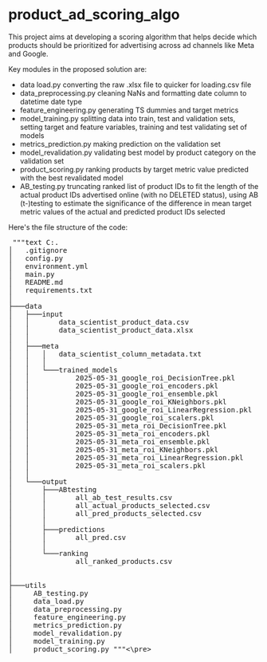 # product_ad_scoring_algo
This project aims at developing a scoring algorithm that helps decide which products should be prioritized for advertising across ad channels like Meta and Google.

Key modules in the proposed solution are:

- data load.py
  converting the raw .xlsx file to quicker for loading.csv file  
- data_preprocessing.py
  cleaning NaNs and formatting date column to datetime date type
- feature_engineering.py
  generating TS dummies and target metrics 
- model_training.py
  splitting data into train, test and validation sets, setting target and feature variables, training and test validating set of models
- metrics_prediction.py
  making prediction on the validation set
- model_revalidation.py
  validating best model by product category on the validation set
- product_scoring.py
  ranking products by target metric value predicted with the best revalidated model
- AB_testing.py
  truncating ranked list of product IDs to fit the length of the actual product IDs advertised online (with no DELETED status),
  using AB (t-)testing to estimate the significance of the difference in mean target metric values of the actual and predicted product IDs selected  

Here's the file structure of the code:

<pre> """text C:.
│   .gitignore
│   config.py
│   environment.yml
│   main.py
│   README.md
│   requirements.txt
│
├───data
│   ├───input
│   │       data_scientist_product_data.csv
│   │       data_scientist_product_data.xlsx
│   │
│   ├───meta
│   │   │   data_scientist_column_metadata.txt
│   │   │
│   │   └───trained_models
│   │           2025-05-31_google_roi_DecisionTree.pkl
│   │           2025-05-31_google_roi_encoders.pkl
│   │           2025-05-31_google_roi_ensemble.pkl
│   │           2025-05-31_google_roi_KNeighbors.pkl
│   │           2025-05-31_google_roi_LinearRegression.pkl
│   │           2025-05-31_google_roi_scalers.pkl
│   │           2025-05-31_meta_roi_DecisionTree.pkl
│   │           2025-05-31_meta_roi_encoders.pkl
│   │           2025-05-31_meta_roi_ensemble.pkl
│   │           2025-05-31_meta_roi_KNeighbors.pkl
│   │           2025-05-31_meta_roi_LinearRegression.pkl
│   │           2025-05-31_meta_roi_scalers.pkl
│   │
│   └───output
│       ├───ABtesting
│       │       all_ab_test_results.csv
│       │       all_actual_products_selected.csv
│       │       all_pred_products_selected.csv
│       │
│       ├───predictions
│       │       all_pred.csv
│       │
│       └───ranking
│               all_ranked_products.csv
│
│  
├───utils
│     AB_testing.py
│     data_load.py
│     data_preprocessing.py
│     feature_engineering.py
│     metrics_prediction.py
│     model_revalidation.py
│     model_training.py
│     product_scoring.py """<\pre>